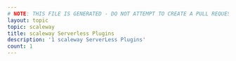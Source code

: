 ```yaml
---
# NOTE: THIS FILE IS GENERATED - DO NOT ATTEMPT TO CREATE A PULL REQUEST TO UPDATE THE DATA. 
layout: topic
topic: scaleway
title: scaleway Serverless Plugins
description: '1 scaleway ServerLess Plugins'
count: 1
---
```

